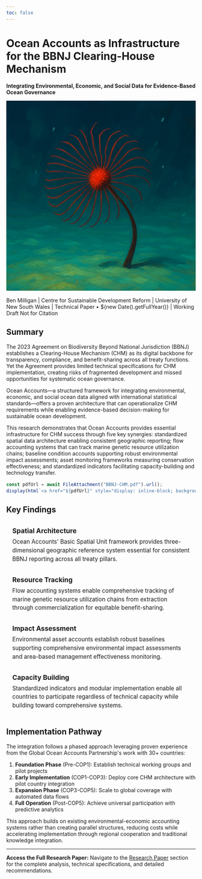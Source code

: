 ```yaml
---
toc: false
---
```

# Ocean Accounts as Infrastructure for the BBNJ Clearing-House Mechanism

**Integrating Environmental, Economic, and Social Data for Evidence-Based Ocean Governance**

![Deep Sea Fan](data/Deep-Sea-Fan.png)

Ben Milligan | Centre for Sustainable Development Reform | University of New South Wales | Technical Paper • ${new Date().getFullYear()} | Working Draft Not for Citation


## Summary

The 2023 Agreement on Biodiversity Beyond National Jurisdiction (BBNJ) establishes a Clearing-House Mechanism (CHM) as its digital backbone for transparency, compliance, and benefit-sharing across all treaty functions. Yet the Agreement provides limited technical specifications for CHM implementation, creating risks of fragmented development and missed opportunities for systematic ocean governance.

Ocean Accounts—a structured framework for integrating environmental, economic, and social ocean data aligned with international statistical standards—offers a proven architecture that can operationalize CHM requirements while enabling evidence-based decision-making for sustainable ocean development.

This research demonstrates that Ocean Accounts provides essential infrastructure for CHM success through five key synergies: standardized spatial data architecture enabling consistent geographic reporting; flow accounting systems that can track marine genetic resource utilization chains; baseline condition accounts supporting robust environmental impact assessments; asset monitoring frameworks measuring conservation effectiveness; and standardized indicators facilitating capacity-building and technology transfer.

```js
const pdfUrl = await FileAttachment("BBNJ-CHM.pdf").url();
display(html`<a href="${pdfUrl}" style="display: inline-block; background: var(--theme-foreground-focus); color: var(--theme-background) !important; padding: 0.5rem 1rem; text-decoration: none !important; font-weight: 500; border-radius: 4px; margin: 1rem 0;">Download Full Research Paper (PDF)</a>`);
```

## Key Findings

<div class="grid grid-cols-2">
  <div class="card">
    <h3>Spatial Architecture</h3>
    <p>Ocean Accounts' Basic Spatial Unit framework provides three-dimensional geographic reference system essential for consistent BBNJ reporting across all treaty pillars.</p>
  </div>
  <div class="card">
    <h3>Resource Tracking</h3>
    <p>Flow accounting systems enable comprehensive tracking of marine genetic resource utilization chains from extraction through commercialization for equitable benefit-sharing.</p>
  </div>
  <div class="card">
    <h3>Impact Assessment</h3>
    <p>Environmental asset accounts establish robust baselines supporting comprehensive environmental impact assessments and area-based management effectiveness monitoring.</p>
  </div>
  <div class="card">
    <h3>Capacity Building</h3>
    <p>Standardized indicators and modular implementation enable all countries to participate regardless of technical capacity while building toward comprehensive systems.</p>
  </div>
</div>

## Implementation Pathway

The integration follows a phased approach leveraging proven experience from the Global Ocean Accounts Partnership's work with 30+ countries:

1. **Foundation Phase** (Pre-COP1): Establish technical working groups and pilot projects
2. **Early Implementation** (COP1-COP3): Deploy core CHM architecture with pilot country integration  
3. **Expansion Phase** (COP3-COP5): Scale to global coverage with automated data flows
4. **Full Operation** (Post-COP5): Achieve universal participation with predictive analytics

This approach builds on existing environmental-economic accounting systems rather than creating parallel structures, reducing costs while accelerating implementation through regional cooperation and traditional knowledge integration.

---

**Access the Full Research Paper:** Navigate to the [Research Paper](/BBNJ-CHM) section for the complete analysis, technical specifications, and detailed recommendations.

<style>
.card {
  background: var(--theme-background-alt);
  border: 1px solid var(--theme-foreground-faint);
  padding: 1rem;
  border-radius: 4px;
}

.card h3 {
  margin-top: 0;
  margin-bottom: 0.5rem;
  font-size: 1.1rem;
  color: var(--theme-foreground-focus);
}

.card p {
  margin: 0;
  font-size: 0.95rem;
  line-height: 1.5;
}

a[href$=".pdf"] {
  display: inline-block;
  background: var(--theme-foreground-focus);
  color: var(--theme-background) !important;
  padding: 0.5rem 1rem;
  text-decoration: none !important;
  font-weight: 500;
  border-radius: 4px;
  margin: 1rem 0;
}

a[href$=".pdf"]:hover {
  background: var(--theme-foreground);
  text-decoration: none !important;
}

@media (max-width: 640px) {
  .grid-cols-2 {
    grid-template-columns: 1fr;
  }
}
</style>